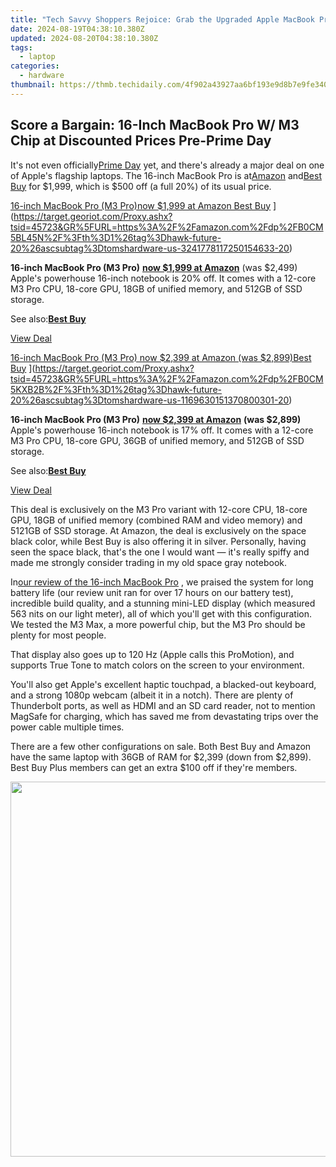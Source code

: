 ```yaml
---
title: "Tech Savvy Shoppers Rejoice: Grab the Upgraded Apple MacBook Pro W/ M3 Chip for Less Before Amazon Prime Day!"
date: 2024-08-19T04:38:10.380Z
updated: 2024-08-20T04:38:10.380Z
tags:
  - laptop
categories:
  - hardware
thumbnail: https://thmb.techidaily.com/4f902a43927aa6bf193e9d8b7e9fe3404a519e31c80aea16a8f7ebda50148e4a.jpg
---
```


## Score a Bargain: 16-Inch MacBook Pro W/ M3 Chip at Discounted Prices Pre-Prime Day

It's not even officially[Prime Day](https://tools.techidaily.com) yet, and there's already a major deal on one of Apple's flagship laptops. The 16-inch MacBook Pro is at[Amazon](https://target.georiot.com/Proxy.ashx?tsid=45723&GR%5FURL=https%3A%2F%2Famazon.com%2Fdp%2FB0CM5BL45N%2F%3Ftag%3Dhawk-future-20%26ascsubtag%3Dtomshardware-us-5414439474947585838-20) and[Best Buy](https://shop-links.co/link/?exclusive=1&publisher_slug=itechdaily19598&url=https%3A%2F%2Fshop-links.co%2Flink%3FskuId%3D6534617%26publisher%255Fslug%3Dfuture%26exclusive%3D1%26u1%3Dtomshardware-us-6955220604783168064%26url%3Dhttps%253A%252F%252Fwww.bestbuy.com%252Fsite%252Fapple-macbook-pro-16-laptop-m3-pro-chip-18gb-memory-18-core-gpu-512gb-ssd-space-black%252F6534617.p%253FskuId%253D6534617%26article%255Fname%3DThe%252016-inch%2520Apple%2520MacBook%2520Pro%2520with%2520M3%2520Pro%2520is%2520%2524500%2520off%2520ahead%2520of%2520Amazon%2520Prime%2520Day%2520%257C%2520Tom%27s%2520Hardware%26article%255Furl%3Dhttps%253A%252F%252Fwww.tomshardware.com%252Flaptops%252Fm3-macbook-pro-is-dollar500-off-ahead-of-amazon-prime-day) for $1,999, which is $500 off (a full 20%) of its usual price.

[16-inch MacBook Pro (M3 Pro)now $1,999 at Amazon Best Buy](https://cdn.mos.cms.futurecdn.net/ubaK8QE2eFDwj5FfMfVnrE-200-100.jpg "16-inch MacBook Pro (M3 Pro)now $1,999 at Amazon Best Buy") ](https://target.georiot.com/Proxy.ashx?tsid=45723&GR%5FURL=https%3A%2F%2Famazon.com%2Fdp%2FB0CM5BL45N%2F%3Fth%3D1%26tag%3Dhawk-future-20%26ascsubtag%3Dtomshardware-us-3241778117250154633-20)

**16-inch MacBook Pro (M3 Pro)** [**now $1,999 at Amazon**](https://target.georiot.com/Proxy.ashx?tsid=45723&GR%5FURL=https%3A%2F%2Famazon.com%2Fdp%2FB0CM5BL45N%2F%3Fth%3D1%26tag%3Dhawk-future-20%26ascsubtag%3Dtomshardware-us-1268148503741844414-20)  (was $2,499)  
 Apple's powerhouse 16-inch notebook is 20% off. It comes with a 12-core M3 Pro CPU, 18-core GPU, 18GB of unified memory, and 512GB of SSD storage.  
  
 See also:[**Best Buy**](https://shop-links.co/link/?exclusive=1&publisher_slug=itechdaily19598&url=https%3A%2F%2Fshop-links.co%2Flink%3FacampID%3D0%26affgroup%3D%2522Content%2522%26ar%3D1847967174373832959%26cmp%3DRMX%26irgwc%3D1%26loc%3DHowl%2BTechnologies%252C%2BInc.%26mpid%3D376373%26nrtv%255Fcid%3D1917082d031e01b2fc68cefc00eb85645e1ac1dc63252844f08f356b59c36ac%26publisher%255Fslug%3Dfuture%26exclusive%3D1%26u1%3Dtomshardware-us-7555122247391195381%26url%3Dhttps%253A%252F%252Fwww.bestbuy.com%252Fsite%252Fapple-macbook-pro-16-laptop-m3-pro-chip-18gb-memory-18-core-gpu-512gb-ssd-space-black%252F6534617.p%253FacampID%253D0%2526affgroup%253D%252522Content%252522%2526ar%253D1847967174373832959%2526cmp%253DRMX%2526irgwc%253D1%2526loc%253DHowl%252BTechnologies%25252C%252BInc.%2526mpid%253D376373%2526nrtv%255Fcid%253D1917082d031e01b2fc68cefc00eb85645e1ac1dc63252844f08f356b59c36ac%26article%255Fname%3DThe%252016-inch%2520Apple%2520MacBook%2520Pro%2520with%2520M3%2520Pro%2520is%2520%2524500%2520off%2520ahead%2520of%2520Amazon%2520Prime%2520Day%2520%257C%2520Tom%27s%2520Hardware%26article%255Furl%3Dhttps%253A%252F%252Fwww.tomshardware.com%252Flaptops%252Fm3-macbook-pro-is-dollar500-off-ahead-of-amazon-prime-day)

[View Deal](https://target.georiot.com/Proxy.ashx?tsid=45723&GR%5FURL=https%3A%2F%2Famazon.com%2Fdp%2FB0CM5BL45N%2F%3Fth%3D1%26tag%3Dhawk-future-20%26ascsubtag%3Dtomshardware-us-3241778117250154633-20)

[16-inch MacBook Pro (M3 Pro) now $2,399 at Amazon (was $2,899)Best Buy](https://cdn.mos.cms.futurecdn.net/ubaK8QE2eFDwj5FfMfVnrE-200-100.jpg "16-inch MacBook Pro (M3 Pro) now $2,399 at Amazon (was $2,899)Best Buy") ](https://target.georiot.com/Proxy.ashx?tsid=45723&GR%5FURL=https%3A%2F%2Famazon.com%2Fdp%2FB0CM5KXB2B%2F%3Fth%3D1%26tag%3Dhawk-future-20%26ascsubtag%3Dtomshardware-us-1169630151370800301-20)

**16-inch MacBook Pro (M3 Pro)** [**now $2,399 at Amazon**](https://target.georiot.com/Proxy.ashx?tsid=45723&GR%5FURL=https%3A%2F%2Famazon.com%2Fdp%2FB0CM5KXB2B%2F%3Fth%3D1%26tag%3Dhawk-future-20%26ascsubtag%3Dtomshardware-us-9935435520571272630-20) **(was $2,899)**
 Apple's powerhouse 16-inch notebook is 17% off. It comes with a 12-core M3 Pro CPU, 18-core GPU, 36GB of unified memory, and 512GB of SSD storage.  
  
 See also:[**Best Buy**](https://shop-links.co/link/?exclusive=1&publisher_slug=itechdaily19598&url=https%3A%2F%2Fshop-links.co%2Flink%3FacampID%3D0%26affgroup%3D%2522Content%2522%26ar%3D1847967174373832959%26cmp%3DRMX%26irgwc%3D1%26loc%3DHowl%2BTechnologies%252C%2BInc.%26mpid%3D376373%26nrtv%255Fcid%3D1917082d031e01b2fc68cefc00eb85645e1ac1dc63252844f08f356b59c36ac%26skuId%3D6534617%26publisher%255Fslug%3Dfuture%26exclusive%3D1%26u1%3Dtomshardware-us-2070356888467975009%26url%3Dhttps%253A%252F%252Fwww.bestbuy.com%252Fsite%252Fapple-macbook-pro-16-laptop-m3-pro-chip-18gb-memory-18-core-gpu-512gb-ssd-space-black%252F6534617.p%253FacampID%253D0%2526affgroup%253D%252522Content%252522%2526ar%253D1847967174373832959%2526cmp%253DRMX%2526irgwc%253D1%2526loc%253DHowl%252BTechnologies%25252C%252BInc.%2526mpid%253D376373%2526nrtv%255Fcid%253D1917082d031e01b2fc68cefc00eb85645e1ac1dc63252844f08f356b59c36ac%2526skuId%253D6534617%26article%255Fname%3DThe%252016-inch%2520Apple%2520MacBook%2520Pro%2520with%2520M3%2520Pro%2520is%2520%2524500%2520off%2520ahead%2520of%2520Amazon%2520Prime%2520Day%2520%257C%2520Tom%27s%2520Hardware%26article%255Furl%3Dhttps%253A%252F%252Fwww.tomshardware.com%252Flaptops%252Fm3-macbook-pro-is-dollar500-off-ahead-of-amazon-prime-day)

[View Deal](https://target.georiot.com/Proxy.ashx?tsid=45723&GR%5FURL=https%3A%2F%2Famazon.com%2Fdp%2FB0CM5KXB2B%2F%3Fth%3D1%26tag%3Dhawk-future-20%26ascsubtag%3Dtomshardware-us-1169630151370800301-20)

 This deal is exclusively on the M3 Pro variant with 12-core CPU, 18-core GPU, 18GB of unified memory (combined RAM and video memory) and 5121GB of SSD storage. At Amazon, the deal is exclusively on the space black color, while Best Buy is also offering it in silver. Personally, having seen the space black, that's the one I would want — it's really spiffy and made me strongly consider trading in my old space gray notebook.  
  
 In[our review of the 16-inch MacBook Pro](https://tools.techidaily.com) , we praised the system for long battery life (our review unit ran for over 17 hours on our battery test), incredible build quality, and a stunning mini-LED display (which measured 563 nits on our light meter), all of which you'll get with this configuration. We tested the M3 Max, a more powerful chip, but the M3 Pro should be plenty for most people.  
  
 That display also goes up to 120 Hz (Apple calls this ProMotion), and supports True Tone to match colors on the screen to your environment.  
  
 You'll also get Apple's excellent haptic touchpad, a blacked-out keyboard, and a strong 1080p webcam (albeit it in a notch). There are plenty of Thunderbolt ports, as well as HDMI and an SD card reader, not to mention MagSafe for charging, which has saved me from devastating trips over the power cable multiple times.

 There are a few other configurations on sale. Both Best Buy and Amazon have the same laptop with 36GB of RAM for $2,399 (down from $2,899). Best Buy Plus members can get an extra $100 off if they're members.

<ins class="adsbygoogle"
     style="display:block"
     data-ad-format="autorelaxed"
     data-ad-client="ca-pub-7571918770474297"
     data-ad-slot="1223367746"></ins>



<ins class="adsbygoogle"
     style="display:block"
     data-ad-client="ca-pub-7571918770474297"
     data-ad-slot="8358498916"
     data-ad-format="auto"
     data-full-width-responsive="true"></ins>



<!-- affiliate ads begin -->
<a href="https://appsumo.8odi.net/c/5597632/2068425/7443" target="_top" id="2068425"><img src="//a.impactradius-go.com/display-ad/7443-2068425" border="0" alt="" width="1200" height="600"/></a><img height="0" width="0" src="https://appsumo.8odi.net/i/5597632/2068425/7443" style="position:absolute;visibility:hidden;" border="0" />
<!-- affiliate ads end -->